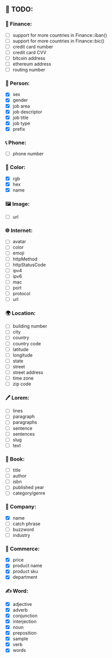 ## 🔨 TODO:

### 🏦 Finance:

- [ ] support for more countries in Finance::iban()
- [ ] support for more countries in Finance::bic()
- [ ] credit card number
- [ ] credit card CVV
- [ ] bitcoin address
- [ ] ethereum address
- [ ] routing number

### 🧑 Person:

- [x] sex
- [x] gender
- [x] job area
- [x] job descriptor
- [x] job title
- [x] job type
- [x] prefix

### 📞 Phone:

- [ ] phone number

### 🎨 Color:

- [x] rgb
- [x] hex
- [x] name

### 🖼 Image:

- [ ] url

### 🌐 Internet:

- [ ] avatar
- [ ] color
- [ ] emoji
- [ ] httpMethod
- [ ] httpStatusCode
- [ ] ipv4
- [ ] ipv6
- [ ] mac
- [ ] port
- [ ] protocol
- [ ] url

### 🌍 Location:

- [ ] building number
- [ ] city
- [ ] country
- [ ] country code
- [ ] latitude
- [ ] longitude
- [ ] state
- [ ] street
- [ ] street address
- [ ] time zone
- [ ] zip code

### 🖊️ Lorem:

- [ ] lines
- [ ] paragraph
- [ ] paragraphs
- [ ] sentence
- [ ] sentences
- [ ] slug
- [ ] text

### 📖 Book:

- [ ] title
- [ ] author
- [ ] isbn
- [ ] published year
- [ ] category/genre

### 🏢 Company:

- [x] name
- [ ] catch phrase
- [ ] buzzword
- [ ] industry

### 👕 Commerce:

- [x] price
- [x] product name
- [x] product sku
- [x] department

### ✍ Word:

- [x] adjective
- [x] adverb
- [x] conjunction
- [x] interjection
- [x] noun
- [x] preposition
- [x] sample
- [x] verb
- [x] words
